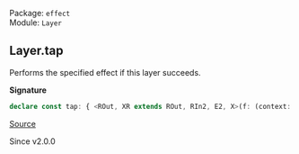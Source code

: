 Package: `effect`<br />
Module: `Layer`<br />

## Layer.tap

Performs the specified effect if this layer succeeds.

**Signature**

```ts
declare const tap: { <ROut, XR extends ROut, RIn2, E2, X>(f: (context: Context.Context<XR>) => Effect.Effect<X, E2, RIn2>): <RIn, E>(self: Layer<ROut, E, RIn>) => Layer<ROut, E2 | E, RIn2 | RIn>; <RIn, E, ROut, XR extends ROut, RIn2, E2, X>(self: Layer<ROut, E, RIn>, f: (context: Context.Context<XR>) => Effect.Effect<X, E2, RIn2>): Layer<ROut, E | E2, RIn | RIn2>; }
```

[Source](https://github.com/Effect-TS/effect/tree/main/packages/effect/src/Layer.ts#L764)

Since v2.0.0